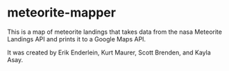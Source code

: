 # meteorite-mapper
This is a map of meteorite landings
that takes data from the nasa Meteorite Landings API
and prints it to a Google Maps API.


It was created by Erik Enderlein, Kurt Maurer, Scott Brenden, and Kayla Asay.
